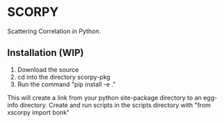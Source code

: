 # SCORPY



Scattering Correlation in Python.


## Installation (WIP)

1. Download the source
2. cd into the directory scorpy-pkg
3. Run the command "pip install -e ."


This will create a link from your python site-package directory to an egg-info directory.
Create and run scripts in the scripts directory with "from xscorpy import bonk" 
